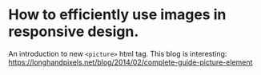 # How to efficiently use images in responsive design.

An introduction to new `<picture>` html tag. This blog is interesting:
https://longhandpixels.net/blog/2014/02/complete-guide-picture-element


